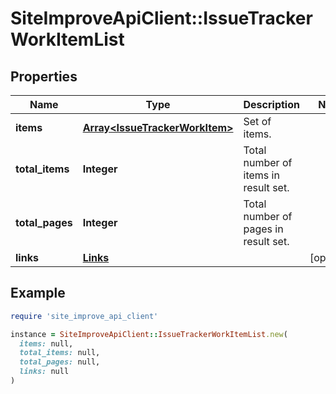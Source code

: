 # SiteImproveApiClient::IssueTrackerWorkItemList

## Properties

| Name | Type | Description | Notes |
| ---- | ---- | ----------- | ----- |
| **items** | [**Array&lt;IssueTrackerWorkItem&gt;**](IssueTrackerWorkItem.md) | Set of items. |  |
| **total_items** | **Integer** | Total number of items in result set. |  |
| **total_pages** | **Integer** | Total number of pages in result set. |  |
| **links** | [**Links**](Links.md) |  | [optional] |

## Example

```ruby
require 'site_improve_api_client'

instance = SiteImproveApiClient::IssueTrackerWorkItemList.new(
  items: null,
  total_items: null,
  total_pages: null,
  links: null
)
```

